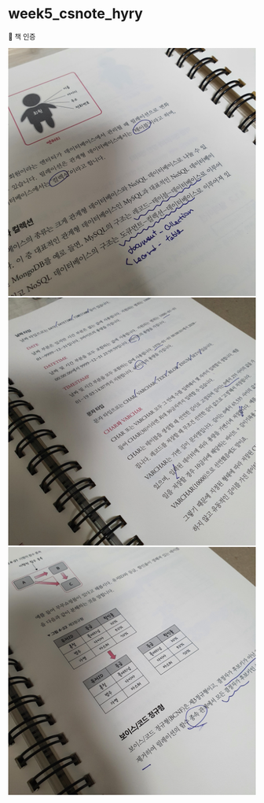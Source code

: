 # week5_csnote_hyry

📕 책 인증

<img src="hyry_img/01.jpg" alt="01" style="zoom:50%;" />

<img src="hyry_img/02.jpg" alt="02" style="zoom:50%;" />

<img src="hyry_img/03.jpg" alt="03" style="zoom:50%;" />
